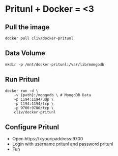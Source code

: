 # Pritunl + Docker = <3

## Pull the image

    docker pull cliv/docker-pritunl

## Data Volume

    mkdir -p /mnt/docker-pritunl:/var/lib/mongodb

## Run Pritunl

    docker run -d \
        -v {path}:/mongodb \ # MongoDB Data
        -p 1194:1194/udp \
        -p 1194:1194/tcp \
        -p 9700:9700/tcp \
        cliv/docker-pritunl

## Configure Pritunl

* Open https://<youripaddress:9700
* Login with username pritunl and password pritunl
* Fun
